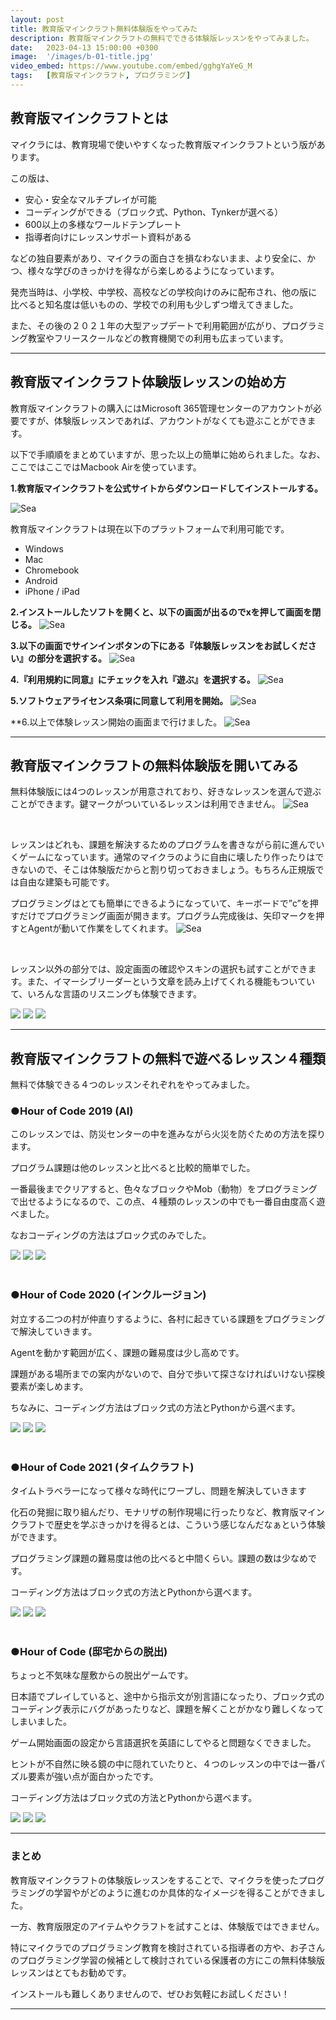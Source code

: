 ```yaml
---
layout: post
title: 教育版マインクラフト無料体験版をやってみた
description: 教育版マインクラフトの無料でできる体験版レッスンをやってみました。 
date:   2023-04-13 15:00:00 +0300
image:  '/images/b-01-title.jpg'
video_embed: https://www.youtube.com/embed/gghgYaYeG_M
tags:   [教育版マインクラフト, プログラミング]
---
```




## 教育版マインクラフトとは

マイクラには、教育現場で使いやすくなった教育版マインクラフトという版があります。

この版は、

* 安心・安全なマルチプレイが可能
* コーディングができる（ブロック式、Python、Tynkerが選べる）
* 600以上の多様なワールドテンプレート
* 指導者向けにレッスンサポート資料がある

などの独自要素があり、マイクラの面白さを損なわないまま、より安全に、かつ、様々な学びのきっかけを得ながら楽しめるようになっています。

発売当時は、小学校、中学校、高校などの学校向けのみに配布され、他の版に比べると知名度は低いものの、学校での利用も少しずつ増えてきました。

また、その後の２０２１年の大型アップデートで利用範囲が広がり、プログラミング教室やフリースクールなどの教育機関での利用も広まっています。

***

## 教育版マインクラフト体験版レッスンの始め方

教育版マインクラフトの購入にはMicrosoft 365管理センターのアカウントが必要ですが、体験版レッスンであれば、アカウントがなくても遊ぶことができます。

以下で手順順をまとめていますが、思った以上の簡単に始められました。なお、ここではここではMacbook Airを使っています。


**1.教育版マインクラフトを公式サイトからダウンロードしてインストールする。**

![Sea]({{site.baseurl}}/images/b-01-00.jpg)

教育版マインクラフトは現在以下のプラットフォームで利用可能です。

* Windows
* Mac
* Chromebook
* Android
* iPhone / iPad

**2.インストールしたソフトを開くと、以下の画面が出るのでxを押して画面を閉じる。**
![Sea]({{site.baseurl}}/images/b-01-01.jpg)

**3.以下の画面でサインインボタンの下にある『体験版レッスンをお試しください』の部分を選択する。**
![Sea]({{site.baseurl}}/images/b-01-02.jpg)

**4.『利用規約に同意』にチェックを入れ『遊ぶ』を選択する。**
![Sea]({{site.baseurl}}/images/b-01-03.jpg)

**5.ソフトウェアライセンス条項に同意して利用を開始。**
![Sea]({{site.baseurl}}/images/b-01-04.jpg)

**6.以上で体験レッスン開始の画面まで行けました。
![Sea]({{site.baseurl}}/images/b-01-05.jpg)


***

## 教育版マインクラフトの無料体験版を開いてみる

無料体験版には4つのレッスンが用意されており、好きなレッスンを選んで遊ぶことができます。鍵マークがついているレッスンは利用できません。
![Sea]({{site.baseurl}}/images/b-01-06.jpg)

<br>

レッスンはどれも、課題を解決するためのプログラムを書きながら前に進んでいくゲームになっています。通常のマイクラのように自由に壊したり作ったりはできないので、そこは体験版だからと割り切っておきましょう。もちろん正規版では自由な建築も可能です。

プログラミングはとても簡単にできるようになっていて、キーボードで”c”を押すだけでプログラミング画面が開きます。プログラム完成後は、矢印マークを押すとAgentが動いて作業をしてくれます。
![Sea]({{site.baseurl}}/images/b-01-12.jpg)

<br>

レッスン以外の部分では、設定画面の確認やスキンの選択も試すことができます。また、イマーシブリーダーという文章を読み上げてくれる機能もついていて、いろんな言語のリスニングも体験できます。

<div class="gallery-box">
  <div class="gallery">
    <img src="/images/b-01-07.jpg" loading="lazy">
    <img src="/images/b-01-09.jpg" loading="lazy">
    <img src="/images/b-01-10.jpg" loading="lazy">
  </div>
</div>

***

## 教育版マインクラフトの無料で遊べるレッスン４種類

無料で体験できる４つのレッスンそれぞれをやってみました。


### ●Hour of Code 2019 (AI)

このレッスンでは、防災センターの中を進みながら火災を防ぐための方法を探ります。

プログラム課題は他のレッスンと比べると比較的簡単でした。

一番最後までクリアすると、色々なブロックやMob（動物）をプログラミングで出せるようになるので、この点、４種類のレッスンの中でも一番自由度高く遊べました。

なおコーディングの方法はブロック式のみでした。

<div class="gallery-box">
  <div class="gallery">
    <img src="/images/b-01-11.jpg" loading="lazy">
    <img src="/images/b-01-12.jpg" loading="lazy">
    <img src="/images/b-01-13.jpg" loading="lazy">
  </div>
</div>

<br>

### ●Hour of Code 2020 (インクルージョン)

対立する二つの村が仲直りするように、各村に起きている課題をプログラミングで解決していきます。


Agentを動かす範囲が広く、課題の難易度は少し高めです。


課題がある場所までの案内がないので、自分で歩いて探さなければいけない探検要素が楽しめます。


ちなみに、コーディング方法はブロック式の方法とPythonから選べます。
<div class="gallery-box">
  <div class="gallery">
    <img src="/images/b-01-14.jpg" loading="lazy">
    <img src="/images/b-01-15.jpg" loading="lazy">
    <img src="/images/b-01-16.jpg" loading="lazy">
  </div>
</div>

<br>

### ●Hour of Code 2021 (タイムクラフト)

タイムトラベラーになって様々な時代にワープし、問題を解決していきます

化石の発掘に取り組んだり、モナリザの制作現場に行ったりなど、教育版マインクラフトで歴史を学ぶきっかけを得るとは、こういう感じなんだなぁという体験ができます。

プログラミング課題の難易度は他の比べると中間くらい。課題の数は少なめです。

コーディング方法はブロック式の方法とPythonから選べます。
<div class="gallery-box">
  <div class="gallery">
    <img src="/images/b-01-17.jpg" loading="lazy">
    <img src="/images/b-01-18.jpg" loading="lazy">
    <img src="/images/b-01-19.jpg" loading="lazy">
  </div>
</div>

<br>

### ●Hour of Code (邸宅からの脱出)

ちょっと不気味な屋敷からの脱出ゲームです。

日本語でプレイしていると、途中から指示文が別言語になったり、ブロック式のコーディング表示にバグがあったりなど、課題を解くことがかなり難しくなってしまいました。

ゲーム開始画面の設定から言語選択を英語にしてやると問題なくできました。

ヒントが不自然に映る鏡の中に隠れていたりと、４つのレッスンの中では一番パズル要素が強い点が面白かったです。

コーディング方法はブロック式の方法とPythonから選べます。
<div class="gallery-box">
  <div class="gallery">
    <img src="/images/b-01-20.jpg" loading="lazy">
    <img src="/images/b-01-21.jpg" loading="lazy">
    <img src="/images/b-01-22.jpg" loading="lazy">
  </div>
</div>


***

### まとめ

教育版マインクラフトの体験版レッスンをすることで、マイクラを使ったプログラミングの学習やがどのように進むのか具体的なイメージを得ることができました。

一方、教育版限定のアイテムやクラフトを試すことは、体験版ではできません。

特にマイクラでのプログラミング教育を検討されている指導者の方や、お子さんのプログラミング学習の候補として検討されている保護者の方にこの無料体験版レッスンはとてもお勧めです。

インストールも難しくありませんので、ぜひお気軽にお試しください！

***



